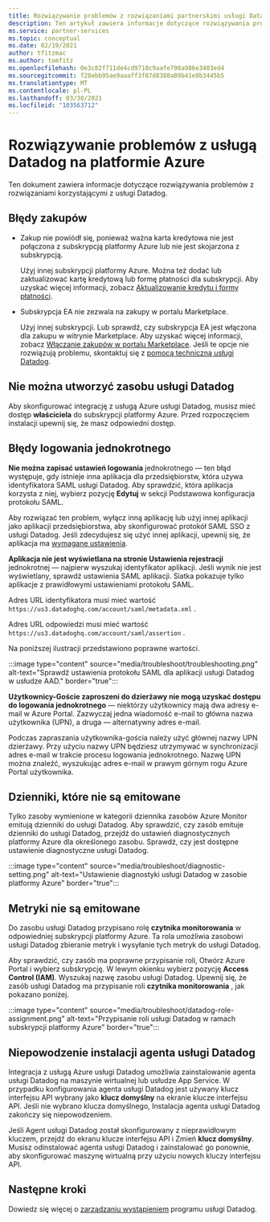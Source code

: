 ```yaml
---
title: Rozwiązywanie problemów z rozwiązaniami partnerskimi usługi Datadog — Azure
description: Ten artykuł zawiera informacje dotyczące rozwiązywania problemów z programem usługi Datadog na platformie Azure.
ms.service: partner-services
ms.topic: conceptual
ms.date: 02/19/2021
author: tfitzmac
ms.author: tomfitz
ms.openlocfilehash: 0e3c82f711de4cd9710c9aafe798a986e3403ed4
ms.sourcegitcommit: f28ebb95ae9aaaff3f87d8388a09b41e0b3445b5
ms.translationtype: MT
ms.contentlocale: pl-PL
ms.lasthandoff: 03/30/2021
ms.locfileid: "103563712"
---
```

# <a name="troubleshooting-datadog-on-azure"></a>Rozwiązywanie problemów z usługą Datadog na platformie Azure

Ten dokument zawiera informacje dotyczące rozwiązywania problemów z rozwiązaniami korzystającymi z usługi Datadog.

## <a name="purchase-errors"></a>Błędy zakupów

* Zakup nie powiódł się, ponieważ ważna karta kredytowa nie jest połączona z subskrypcją platformy Azure lub nie jest skojarzona z subskrypcją.

  Użyj innej subskrypcji platformy Azure. Można też dodać lub zaktualizować kartę kredytową lub formę płatności dla subskrypcji. Aby uzyskać więcej informacji, zobacz [Aktualizowanie kredytu i formy płatności](../../cost-management-billing/manage/change-credit-card.md).

* Subskrypcja EA nie zezwala na zakupy w portalu Marketplace.

  Użyj innej subskrypcji. Lub sprawdź, czy subskrypcja EA jest włączona dla zakupu w witrynie Marketplace. Aby uzyskać więcej informacji, zobacz [Włączanie zakupów w portalu Marketplace](../../cost-management-billing/manage/ea-azure-marketplace.md#enabling-azure-marketplace-purchases). Jeśli te opcje nie rozwiązują problemu, skontaktuj się z [pomocą techniczną usługi Datadog](https://www.datadoghq.com/support).

## <a name="unable-to-create-datadog-resource"></a>Nie można utworzyć zasobu usługi Datadog

Aby skonfigurować integrację z usługą Azure usługi Datadog, musisz mieć dostęp **właściciela** do subskrypcji platformy Azure. Przed rozpoczęciem instalacji upewnij się, że masz odpowiedni dostęp.

## <a name="single-sign-on-errors"></a>Błędy logowania jednokrotnego

**Nie można zapisać ustawień logowania** jednokrotnego — ten błąd występuje, gdy istnieje inna aplikacja dla przedsiębiorstw, która używa identyfikatora SAML usługi Datadog. Aby sprawdzić, która aplikacja korzysta z niej, wybierz pozycję **Edytuj** w sekcji Podstawowa konfiguracja protokołu SAML.

Aby rozwiązać ten problem, wyłącz inną aplikację lub użyj innej aplikacji jako aplikacji przedsiębiorstwa, aby skonfigurować protokół SAML SSO z usługi Datadog. Jeśli zdecydujesz się użyć innej aplikacji, upewnij się, że aplikacja ma [wymagane ustawienia](create.md#configure-single-sign-on).

**Aplikacja nie jest wyświetlana na stronie Ustawienia rejestracji** jednokrotnej — najpierw wyszukaj identyfikator aplikacji. Jeśli wynik nie jest wyświetlany, sprawdź ustawienia SAML aplikacji. Siatka pokazuje tylko aplikacje z prawidłowymi ustawieniami protokołu SAML. 

Adres URL identyfikatora musi mieć wartość `https://us3.datadoghq.com/account/saml/metadata.xml` .

Adres URL odpowiedzi musi mieć wartość `https://us3.datadoghq.com/account/saml/assertion` .

Na poniższej ilustracji przedstawiono poprawne wartości.
  
:::image type="content" source="media/troubleshoot/troubleshooting.png" alt-text="Sprawdź ustawienia protokołu SAML dla aplikacji usługi Datadog w usłudze AAD." border="true":::

**Użytkownicy-Goście zaproszeni do dzierżawy nie mogą uzyskać dostępu do logowania jednokrotnego** — niektórzy użytkownicy mają dwa adresy e-mail w Azure Portal. Zazwyczaj jedna wiadomość e-mail to główna nazwa użytkownika (UPN), a druga — alternatywny adres e-mail.

Podczas zapraszania użytkownika-gościa należy użyć głównej nazwy UPN dzierżawy. Przy użyciu nazwy UPN będziesz utrzymywać w synchronizacji adres e-mail w trakcie procesu logowania jednokrotnego. Nazwę UPN można znaleźć, wyszukując adres e-mail w prawym górnym rogu Azure Portal użytkownika.
  
## <a name="logs-not-being-emitted"></a>Dzienniki, które nie są emitowane

Tylko zasoby wymienione w kategorii dziennika zasobów Azure Monitor emitują dzienniki do usługi Datadog. Aby sprawdzić, czy zasób emituje dzienniki do usługi Datadog, przejdź do ustawień diagnostycznych platformy Azure dla określonego zasobu. Sprawdź, czy jest dostępne ustawienie diagnostyczne usługi Datadog.

:::image type="content" source="media/troubleshoot/diagnostic-setting.png" alt-text="Ustawienie diagnostyki usługi Datadog w zasobie platformy Azure" border="true":::

## <a name="metrics-not-being-emitted"></a>Metryki nie są emitowane

Do zasobu usługi Datadog przypisano rolę **czytnika monitorowania** w odpowiedniej subskrypcji platformy Azure. Ta rola umożliwia zasobowi usługi Datadog zbieranie metryk i wysyłanie tych metryk do usługi Datadog.

Aby sprawdzić, czy zasób ma poprawne przypisanie roli, Otwórz Azure Portal i wybierz subskrypcję. W lewym okienku wybierz pozycję **Access Control (IAM)**. Wyszukaj nazwę zasobu usługi Datadog. Upewnij się, że zasób usługi Datadog ma przypisanie roli **czytnika monitorowania** , jak pokazano poniżej.

:::image type="content" source="media/troubleshoot/datadog-role-assignment.png" alt-text="Przypisanie roli usługi Datadog w ramach subskrypcji platformy Azure" border="true":::

## <a name="datadog-agent-installation-fails"></a>Niepowodzenie instalacji agenta usługi Datadog

Integracja z usługą Azure usługi Datadog umożliwia zainstalowanie agenta usługi Datadog na maszynie wirtualnej lub usłudze App Service. W przypadku konfigurowania agenta usługi Datadog jest używany klucz interfejsu API wybrany jako **klucz domyślny** na ekranie klucze interfejsu API. Jeśli nie wybrano klucza domyślnego, Instalacja agenta usługi Datadog zakończy się niepowodzeniem.

Jeśli Agent usługi Datadog został skonfigurowany z nieprawidłowym kluczem, przejdź do ekranu klucze interfejsu API i Zmień **klucz domyślny**. Musisz odinstalować agenta usługi Datadog i zainstalować go ponownie, aby skonfigurować maszynę wirtualną przy użyciu nowych kluczy interfejsu API.

## <a name="next-steps"></a>Następne kroki

Dowiedz się więcej o [zarządzaniu wystąpieniem](manage.md) programu usługi Datadog.
